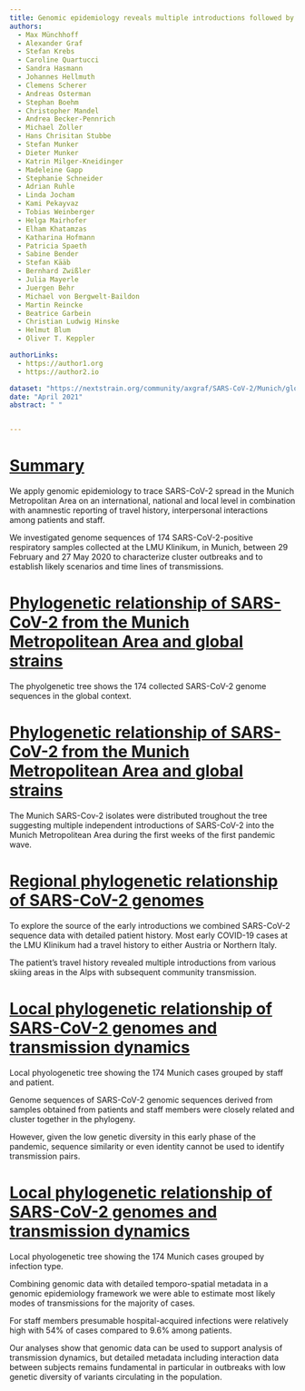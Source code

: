 ```yaml
---
title: Genomic epidemiology reveals multiple introductions followed by community and nosocomial spread of SARS-CoV-2 in Bavaria, February to May 2020.
authors:
  - Max Münchhoff
  - Alexander Graf
  - Stefan Krebs
  - Caroline Quartucci
  - Sandra Hasmann
  - Johannes Hellmuth
  - Clemens Scherer
  - Andreas Osterman
  - Stephan Boehm
  - Christopher Mandel
  - Andrea Becker-Pennrich
  - Michael Zoller
  - Hans Chrisitan Stubbe
  - Stefan Munker
  - Dieter Munker
  - Katrin Milger-Kneidinger
  - Madeleine Gapp
  - Stephanie Schneider
  - Adrian Ruhle
  - Linda Jocham
  - Kami Pekayvaz
  - Tobias Weinberger
  - Helga Mairhofer
  - Elham Khatamzas
  - Katharina Hofmann
  - Patricia Spaeth
  - Sabine Bender
  - Stefan Kääb
  - Bernhard Zwißler
  - Julia Mayerle
  - Juergen Behr
  - Michael von Bergwelt-Baildon
  - Martin Reincke
  - Beatrice Garbein
  - Christian Ludwig Hinske
  - Helmut Blum
  - Oliver T. Keppler

authorLinks:
  - https://author1.org
  - https://author2.io

dataset: "https://nextstrain.org/community/axgraf/SARS-CoV-2/Munich/global?c=region&d=tree,entropy&p=full" # must be accessible to the auspice server running the narrative
date: "April 2021"
abstract: " "


---
```


<!-- ############ SLIDE BREAK ############# -->
<!-- SLIDE 1 -->
# [Summary](https://nextstrain.org/community/axgraf/SARS-CoV-2/Munich/global?c=region&d=tree,entropy&p=full)

<!-- This is the left-side text -->

We apply genomic epidemiology to trace SARS-CoV-2 spread in the Munich Metropolitan Area on an international, national and local level in combination with anamnestic reporting of travel history, interpersonal interactions among patients and staff. 

We investigated genome sequences of 174 SARS-CoV-2-positive respiratory samples collected at the LMU Klinikum, in Munich, between 29 February and 27 May 2020 to characterize cluster outbreaks and to establish likely scenarios and time lines of transmissions.


<!-- ############ SLIDE BREAK ############# -->
<!-- SLIDE 2 -->
<!--  Each slide MUST start with a link to a specific view of the dataset (must match the `dataset` specified above) -->
# [Phylogenetic relationship of SARS-CoV-2 from the Munich Metropolitean Area and global strains ](https://nextstrain.org/community/axgraf/SARS-CoV-2/Munich/global?c=region&d=tree,entropy&p=full)

<!-- This is left-side text -->

The phyolgenetic tree shows the 174 collected SARS-CoV-2 genome sequences in the global context.

<!-- There is NO right-side text on this slide -->

<!-- ############ SLIDE BREAK ############# -->
<!-- SLIDE 3 -->
<!--  Each slide MUST start with a link to a specific view of the dataset (must match the `dataset` specified above) -->
# [Phylogenetic relationship of SARS-CoV-2 from the Munich Metropolitean Area and global strains ](https://nextstrain.org/community/axgraf/SARS-CoV-2/Munich/global?c=region&d=tree,entropy&p=full&f_region=Munich)

The Munich SARS-Cov-2 isolates were distributed troughout the tree suggesting multiple independent introductions of SARS-CoV-2 into the Munich Metropolitean Area during the first weeks of the first pandemic wave.


<!-- There is NO right-side text on this slide -->


<!-- ############ SLIDE BREAK ############# -->
<!-- SLIDE 4 -->
<!--  Each slide MUST start with a link to a specific view of the dataset (must match the `dataset` specified above) -->
# [Regional phylogenetic relationship of SARS-CoV-2 genomes ](https://nextstrain.org/community/axgraf/SARS-CoV-2/Munich/regional?c=country&d=tree,entropy&p=full)

<!-- This is left-side text -->

To explore the source of the early introductions we combined SARS-CoV-2 sequence data with detailed patient history.
Most early COVID-19 cases at the LMU Klinikum had a travel history to either Austria or Northern Italy.

The patient’s travel history revealed multiple introductions from various skiing areas in the Alps with subsequent community transmission.


<!-- There is NO right-side text on this slide -->


<!-- ############ SLIDE BREAK ############# -->
<!-- SLIDE 5 -->
<!--  Each slide MUST start with a link to a specific view of the dataset (must match the `dataset` specified above) -->
# [Local phylogenetic relationship of SARS-CoV-2 genomes and transmission dynamics](https://nextstrain.org/community/axgraf/SARS-CoV-2/Munich/regional?c=status&d=tree,entropy&p=full)

<!-- This is left-side text -->
Local phyologenetic tree showing the 174 Munich cases grouped by staff and patient.

Genome sequences of SARS-CoV-2 genomic sequences derived from samples obtained from patients and staff members were closely related and cluster together in the phylogeny. 

However, given the low genetic diversity in this early phase of the pandemic, sequence similarity or even identity cannot be used to identify transmission pairs.

<!-- There is NO right-side text on this slide -->


<!-- ############ SLIDE BREAK ############# -->
<!-- SLIDE 6 -->
<!--  Each slide MUST start with a link to a specific view of the dataset (must match the `dataset` specified above) -->
# [Local phylogenetic relationship of SARS-CoV-2 genomes and transmission dynamics](https://nextstrain.org/community/axgraf/SARS-CoV-2/Munich/regional?c=covid19_infection_type&d=tree,entropy&p=full)

<!-- This is left-side text -->
Local phyologenetic tree showing the 174 Munich cases grouped by infection type.

Combining genomic data with detailed temporo-spatial metadata in a genomic epidemiology framework we were able to estimate most likely modes of transmissions for the majority of cases. 

For staff members presumable hospital-acquired infections were relatively high with 54% of cases compared to 9.6% among patients. 

Our analyses show that genomic data can be used to support analysis of  transmission dynamics, but detailed metadata including interaction data between subjects remains fundamental in particular in outbreaks with low genetic diversity of variants circulating in the population.


<!-- There is NO right-side text on this slide -->

